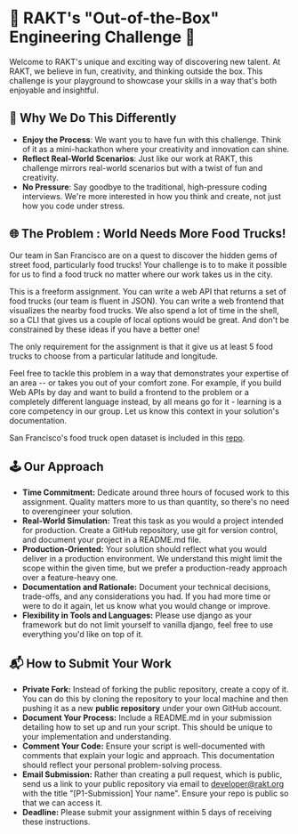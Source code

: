 # 🚀 RAKT's "Out-of-the-Box" Engineering Challenge 🌟

Welcome to RAKT's unique and exciting way of discovering new talent. At RAKT, we believe in fun, creativity, and thinking outside the box. This challenge is your playground to showcase your skills in a way that's both enjoyable and insightful.

## 🎉 Why We Do This Differently

- **Enjoy the Process**: We want you to have fun with this challenge. Think of it as a mini-hackathon where your creativity and innovation can shine.
- **Reflect Real-World Scenarios**: Just like our work at RAKT, this challenge mirrors real-world scenarios but with a twist of fun and creativity.
- **No Pressure**: Say goodbye to the traditional, high-pressure coding interviews. We're more interested in how you think and create, not just how you code under stress.

## 🌐 The Problem : World Needs More Food Trucks!

Our team in San Francisco are on a quest to discover the hidden gems of street food, particularly food trucks! Your challenge is to to make it possible for us to find a food truck no matter where our work takes us in the city.

This is a freeform assignment. You can write a web API that returns a set of food trucks (our team is fluent in JSON). You can write a web frontend that visualizes the nearby food trucks. We also spend a lot of time in the shell, so a CLI that gives us a couple of local options would be great. And don't be constrained by these ideas if you have a better one!

The only requirement for the assignment is that it give us at least 5 food trucks to choose from a particular latitude and longitude.

Feel free to tackle this problem in a way that demonstrates your expertise of an area -- or takes you out of your comfort zone. For example, if you build Web APIs by day and want to build a frontend to the problem or a completely different language instead, by all means go for it - learning is a core competency in our group. Let us know this context in your solution's documentation.

San Francisco's food truck open dataset is included in this [repo](https://raw.githubusercontent.com/RAKT-Innovations/P1-django-take-home-assignment/main/food-truck-data.csv).


## 🕹️ Our Approach
- **Time Commitment:** Dedicate around three hours of focused work to this assignment. Quality matters more to us than quantity, so there's no need to overengineer your solution.
- **Real-World Simulation:** Treat this task as you would a project intended for production. Create a GitHub repository, use git for version control, and document your project in a README.md file.
- **Production-Oriented:** Your solution should reflect what you would deliver in a production environment. We understand this might limit the scope within the given time, but we prefer a production-ready approach over a feature-heavy one.
- **Documentation and Rationale:** Document your technical decisions, trade-offs, and any considerations you had. If you had more time or were to do it again, let us know what you would change or improve.
- **Flexibility in Tools and Languages:** Please use django as your framework but do not limit yourself to vanilla django, feel free to use everything you'd like on top of it.

## 📬 How to Submit Your Work
- **Private Fork:** Instead of forking the public repository, create a copy of it. You can do this by cloning the repository to your local machine and then pushing it as a new **public repository** under your own GitHub account.
- **Document Your Process:** Include a README.md in your submission detailing how to set up and run your script. This should be unique to your implementation and understanding.
- **Comment Your Code:** Ensure your script is well-documented with comments that explain your logic and approach. This documentation should reflect your personal problem-solving process.
- **Email Submission:** Rather than creating a pull request, which is public, send us a link to your public repository via email to developer@rakt.org with the title "[P1-Submission] Your name". Ensure your repo is public so that we can access it.
- **Deadline:** Please submit your assignment within 5 days of receiving these instructions.
